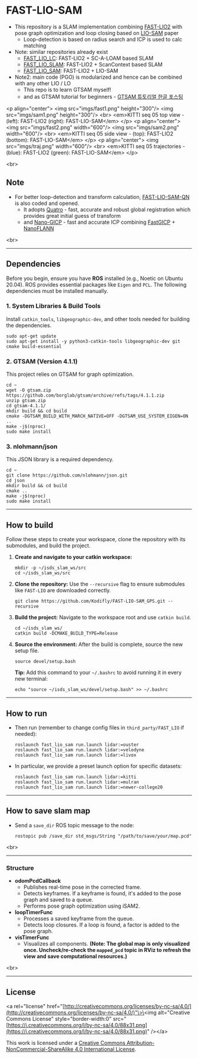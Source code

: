 # FAST-LIO-SAM

  + This repository is a SLAM implementation combining [FAST-LIO2](https://github.com/hku-mars/FAST_LIO) with pose graph optimization and loop closing based on [LIO-SAM](https://github.com/TixiaoShan/LIO-SAM) paper
      + Loop-detection is based on radius search and ICP is used to calc matching
  + Note: similar repositories already exist
      + [FAST\_LIO\_LC](https://github.com/yanliang-wang/FAST_LIO_LC): FAST-LIO2 + SC-A-LOAM based SLAM
      + [FAST\_LIO\_SLAM](https://github.com/gisbi-kim/FAST_LIO_SLAM): FAST-LIO2 + ScanContext based SLAM
      + [FAST\_LIO\_SAM](https://github.com/kahowang/FAST_LIO_SAM): FAST-LIO2 + LIO-SAM
  + Note2: main code (PGO) is modularized and hence can be combined with any other LIO / LO
      + This repo is to learn GTSAM myself\!
      + and as GTSAM tutorial for beginners - [GTSAM 튜토리얼 한글 포스팅](https://engcang.github.io/2023/07/15/gtsam_tutorial.html)

\<p align="center"\>
\<img src="imgs/fast1.png" height="300"/\>
\<img src="imgs/sam1.png" height="300"/\>
\<br\>
\<em\>KITTI seq 05 top view - (left): FAST-LIO2 (right): FAST-LIO-SAM\</em\>
\</p\>
\<p align="center"\>
\<img src="imgs/fast2.png" width="600"/\>
\<img src="imgs/sam2.png" width="600"/\>
\<br\>
\<em\>KITTI seq 05 side view - (top): FAST-LIO2 (bottom): FAST-LIO-SAM\</em\>
\</p\>
\<p align="center"\>
\<img src="imgs/traj.png" width="600"/\>
\<br\>
\<em\>KITTI seq 05 trajectories - (blue): FAST-LIO2 (green): FAST-LIO-SAM\</em\>
\</p\>

\<br\>

## Note

  + For better loop-detection and transform calculation, [FAST-LIO-SAM-QN](https://github.com/engcang/FAST-LIO-SAM-QN) is also coded and opened.
      + It adopts [Quatro](https://github.com/url-kaist/Quatro) - fast, accurate and robust global registration which provides great initial guess of transform
      + and [Nano-GICP](https://github.com/vectr-ucla/direct_lidar_odometry) - fast and accurate ICP combining [FastGICP](https://github.com/SMRT-AIST/fast_gicp) + [NanoFLANN](https://github.com/jlblancoc/nanoflann)

\<br\>

-----

## Dependencies

Before you begin, ensure you have **ROS** installed (e.g., Noetic on Ubuntu 20.04). ROS provides essential packages like `Eigen` and `PCL`. The following dependencies must be installed manually.

### 1\. System Libraries & Build Tools

Install `catkin_tools`, `libgeographic-dev`, and other tools needed for building the dependencies.

```shell
sudo apt-get update
sudo apt-get install -y python3-catkin-tools libgeographic-dev git cmake build-essential
```

### 2\. GTSAM (Version 4.1.1)

This project relies on GTSAM for graph optimization.

```shell
cd ~
wget -O gtsam.zip https://github.com/borglab/gtsam/archive/refs/tags/4.1.1.zip
unzip gtsam.zip
cd gtsam-4.1.1/
mkdir build && cd build
cmake -DGTSAM_BUILD_WITH_MARCH_NATIVE=OFF -DGTSAM_USE_SYSTEM_EIGEN=ON ..
make -j$(nproc)
sudo make install
```

### 3\. nlohmann/json

This JSON library is a required dependency.

```shell
cd ~
git clone https://github.com/nlohmann/json.git
cd json
mkdir build && cd build
cmake ..
make -j$(nproc)
sudo make install
```

-----

## How to build

Follow these steps to create your workspace, clone the repository with its submodules, and build the project.

1.  **Create and navigate to your catkin workspace:**

    ```shell
    mkdir -p ~/isds_slam_ws/src
    cd ~/isds_slam_ws/src
    ```

2.  **Clone the repository:**
    Use the `--recursive` flag to ensure submodules like `FAST-LIO` are downloaded correctly.

    ```shell
    git clone https://github.com/Kodifly/FAST-LIO-SAM_GPS.git --recursive
    ```

3.  **Build the project:**
    Navigate to the workspace root and use `catkin build`.

    ```shell
    cd ~/isds_slam_ws/
    catkin build -DCMAKE_BUILD_TYPE=Release
    ```

4.  **Source the environment:**
    After the build is complete, source the new setup file.

    ```shell
    source devel/setup.bash
    ```

    **Tip:** Add this command to your `~/.bashrc` to avoid running it in every new terminal:

    ```shell
    echo "source ~/isds_slam_ws/devel/setup.bash" >> ~/.bashrc
    ```

-----

## How to run

  + Then run (remember to change config files in `third_party/FAST_LIO` if needed):
    ```shell
    roslaunch fast_lio_sam run.launch lidar:=ouster
    roslaunch fast_lio_sam run.launch lidar:=velodyne
    roslaunch fast_lio_sam run.launch lidar:=livox
    ```

<!-- end list -->

  - In particular, we provide a preset launch option for specific datasets:
    ```shell
    roslaunch fast_lio_sam run.launch lidar:=kitti
    roslaunch fast_lio_sam run.launch lidar:=mulran
    roslaunch fast_lio_sam run.launch lidar:=newer-college20
    ```

-----

## How to save slam map

  + Send a `save_dir` ROS topic message to the node:
    ```shell
    rostopic pub /save_dir std_msgs/String "/path/to/save/your/map.pcd"
    ```

\<br\>

-----

### Structure

  + **odomPcdCallback**
      + Publishes real-time pose in the corrected frame.
      + Detects keyframes. If a keyframe is found, it's added to the pose graph and saved to a queue.
      + Performs pose graph optimization using iSAM2.
  + **loopTimerFunc**
      + Processes a saved keyframe from the queue.
      + Detects loop closures. If a loop is found, a factor is added to the pose graph.
  + **visTimerFunc**
      + Visualizes all components. **(Note: The global map is only visualized once. Uncheck/re-check the `mapped_pcd` topic in RViz to refresh the view and save computational resources.)**

\<br\>

-----

## License

\<a rel="license" href="[http://creativecommons.org/licenses/by-nc-sa/4.0/](http://creativecommons.org/licenses/by-nc-sa/4.0/)"\>\<img alt="Creative Commons License" style="border-width:0" src="[https://i.creativecommons.org/l/by-nc-sa/4.0/88x31.png](https://i.creativecommons.org/l/by-nc-sa/4.0/88x31.png)" /\>\</a\>

This work is licensed under a [Creative Commons Attribution-NonCommercial-ShareAlike 4.0 International License](http://creativecommons.org/licenses/by-nc-sa/4.0/).